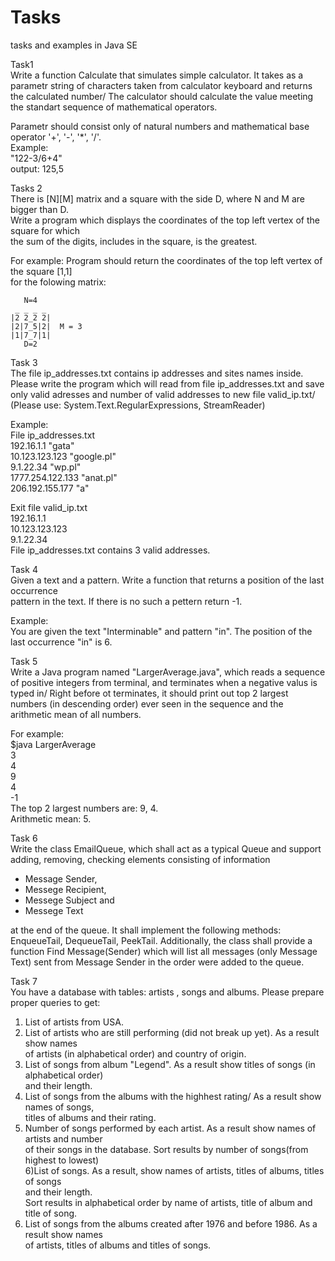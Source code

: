 # Tasks
tasks and examples in Java SE

Task1  
Write a function Calculate that simulates simple calculator. It takes as a parametr string 
of characters taken from calculator keyboard and returns the calculated number/
The calculator should calculate the value meeting the standart sequence of mathematical operators.

Parametr should consist only of natural numbers and mathematical base operator '+', '-', '*', '/'.  
Example:        
"122-3/6+4"        
output: 125,5      

Tasks 2      
There is [N][M] matrix and a square with the side D, where N and M are bigger than D.  
Write a program which displays the coordinates of the top left vertex of the square for which  
the sum of the digits, includes in the square, is the greatest.    
  
For example: Program should return the coordinates of the top left vertex of the square [1,1]  
for the folowing matrix:  

       N=4
     _ _ _ _
    |2 2_2 2|
    |2|7_5|2|  M = 3
    |1|7_7|1|     
       D=2
       
       
Task 3   
The file ip_addresses.txt contains ip addresses and sites names inside. Please write
the program which will read from file ip_addresses.txt and save only valid adresses
and number of valid addresses to new file valid_ip.txt/
(Please use: System.Text.RegularExpressions, StreamReader)

Example:  
File ip_addresses.txt  
192.16.1.1 "gata"  
10.123.123.123 "google.pl"  
9.1.22.34 "wp.pl"  
1777.254.122.133 "anat.pl"  
206.192.155.177 "a"  
  
Exit file valid_ip.txt  
192.16.1.1  
10.123.123.123  
9.1.22.34  
File ip_addresses.txt contains 3 valid addresses.  

Task 4  
Given a text and a pattern. Write a function that returns a position of the last occurrence  
pattern in the text. If there is no such a pettern return -1.  
  
Example:  
You are given the text "Interminable" and pattern "in". The position of the last occurrence
"in" is 6.
  
Task 5  
Write a Java program named "LargerAverage.java", which reads a sequence of positive integers
from terminal, and terminates when a negative valus is typed in/ Right before ot terminates,
it should print out top 2 largest numbers (in descending order) ever seen in the sequence
and the arithmetic mean of all numbers.
  
For example:  
$java LargerAverage  
3  
4  
9  
4  
-1  
The top 2 largest numbers are: 9, 4.  
Arithmetic mean: 5.  
  
Task 6   
Write the class EmailQueue, which shall act as a typical Queue and support adding,
removing, checking elements consisting of information
  
- Message Sender,  
- Messege Recipient,  
- Messege Subject and  
- Messege Text  
  
at the end of the queue. It shall implement the following methods: EnqueueTail, DequeueTail,
PeekTail. Additionally, the class shall provide a function Find Message(Sender) which
will list all messages (only Message Text) sent from Message Sender in the order 
were added to the queue.  
  
Task 7  
You have a database with tables: artists , songs and albums. Please prepare proper queries to get:
  
1) List of artists from USA.  
2) List of artists who are still performing (did not break up yet). As a result show names   
of artists (in alphabetical order) and country of origin.  
3) List of songs from album "Legend". As a result show titles of songs (in alphabetical order)  
and their length.  
4) List of songs from the albums with the highhest rating/ As a result show names of songs,  
titles of albums and their rating.  
5) Number of songs performed by each artist. As a result show names of artists and number   
of their songs in the database. Sort results by number of songs(from highest to lowest)  
6)List of songs. As a result, show names of artists, titles of albums, titles of songs   
and their length.  
Sort results in alphabetical order by name of artists, title of album and title of song.  
7) List of songs from the albums created after 1976 and before 1986. As a result show names  
of artists, titles of albums and titles of songs.  
